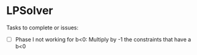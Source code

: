 # LPSolver

Tasks to complete or issues:

- [ ] Phase I not working for b<0: Multiply by -1 the constraints that have a b<0
